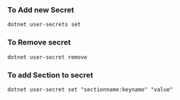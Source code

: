 ### To Add new Secret
`dotnet user-secrets set`
### To Remove secret
`dotnet user-secret remove`
### To add Section to secret
`dotnet user-secret set "sectionname:keyname" "value"`
